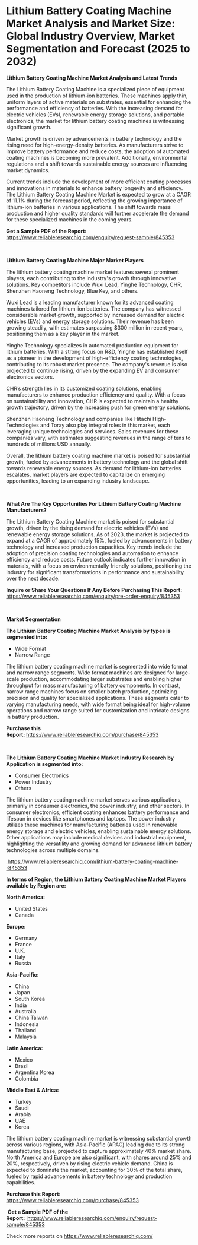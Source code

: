 <p><h1>Lithium Battery Coating Machine Market Analysis and Market Size: Global Industry Overview, Market Segmentation and Forecast (2025 to 2032)</h1></p><p><strong>Lithium Battery Coating Machine Market Analysis and Latest Trends</strong></p>
<p><p>The Lithium Battery Coating Machine is a specialized piece of equipment used in the production of lithium-ion batteries. These machines apply thin, uniform layers of active materials on substrates, essential for enhancing the performance and efficiency of batteries. With the increasing demand for electric vehicles (EVs), renewable energy storage solutions, and portable electronics, the market for lithium battery coating machines is witnessing significant growth.</p><p>Market growth is driven by advancements in battery technology and the rising need for high-energy-density batteries. As manufacturers strive to improve battery performance and reduce costs, the adoption of automated coating machines is becoming more prevalent. Additionally, environmental regulations and a shift towards sustainable energy sources are influencing market dynamics.</p><p>Current trends include the development of more efficient coating processes and innovations in materials to enhance battery longevity and efficiency. The Lithium Battery Coating Machine Market is expected to grow at a CAGR of 11.1% during the forecast period, reflecting the growing importance of lithium-ion batteries in various applications. The shift towards mass production and higher quality standards will further accelerate the demand for these specialized machines in the coming years.</p></p>
<p><strong>Get a Sample PDF of the Report:&nbsp;</strong> <a href="https://www.reliableresearchiq.com/enquiry/request-sample/845353?utm_campaign=3174&utm_medium=2&utm_source=Github&utm_content=ia&utm_term=09042025&utm_id=lithium-battery-coating-machine">https://www.reliableresearchiq.com/enquiry/request-sample/845353</a></p>
<p>&nbsp;</p>
<p><strong>Lithium Battery Coating Machine Major Market Players</strong></p>
<p><p>The lithium battery coating machine market features several prominent players, each contributing to the industry's growth through innovative solutions. Key competitors include Wuxi Lead, Yinghe Technology, CHR, Shenzhen Haoneng Technology, Blue Key, and others.</p><p>Wuxi Lead is a leading manufacturer known for its advanced coating machines tailored for lithium-ion batteries. The company has witnessed considerable market growth, supported by increased demand for electric vehicles (EVs) and energy storage solutions. Their revenue has been growing steadily, with estimates surpassing $300 million in recent years, positioning them as a key player in the market.</p><p>Yinghe Technology specializes in automated production equipment for lithium batteries. With a strong focus on R&D, Yinghe has established itself as a pioneer in the development of high-efficiency coating technologies, contributing to its robust market presence. The company's revenue is also projected to continue rising, driven by the expanding EV and consumer electronics sectors.</p><p>CHR’s strength lies in its customized coating solutions, enabling manufacturers to enhance production efficiency and quality. With a focus on sustainability and innovation, CHR is expected to maintain a healthy growth trajectory, driven by the increasing push for green energy solutions.</p><p>Shenzhen Haoneng Technology and companies like Hitachi High-Technologies and Toray also play integral roles in this market, each leveraging unique technologies and services. Sales revenues for these companies vary, with estimates suggesting revenues in the range of tens to hundreds of millions USD annually.</p><p>Overall, the lithium battery coating machine market is poised for substantial growth, fueled by advancements in battery technology and the global shift towards renewable energy sources. As demand for lithium-ion batteries escalates, market players are expected to capitalize on emerging opportunities, leading to an expanding industry landscape.</p></p>
<p>&nbsp;</p>
<p><strong>What Are The Key Opportunities For Lithium Battery Coating Machine Manufacturers?</strong></p>
<p><p>The Lithium Battery Coating Machine market is poised for substantial growth, driven by the rising demand for electric vehicles (EVs) and renewable energy storage solutions. As of 2023, the market is projected to expand at a CAGR of approximately 15%, fueled by advancements in battery technology and increased production capacities. Key trends include the adoption of precision coating technologies and automation to enhance efficiency and reduce costs. Future outlook indicates further innovation in materials, with a focus on environmentally friendly solutions, positioning the industry for significant transformations in performance and sustainability over the next decade.</p></p>
<p><strong>Inquire or Share Your Questions If Any Before Purchasing This Report:</strong> <a href="https://www.reliableresearchiq.com/enquiry/pre-order-enquiry/845353?utm_campaign=3174&utm_medium=2&utm_source=Github&utm_content=ia&utm_term=09042025&utm_id=lithium-battery-coating-machine">https://www.reliableresearchiq.com/enquiry/pre-order-enquiry/845353</a></p>
<p>&nbsp;</p>
<p><strong>Market Segmentation</strong></p>
<p><strong>The Lithium Battery Coating Machine Market Analysis by types is segmented into:</strong></p>
<p><ul><li>Wide Format</li><li>Narrow Range</li></ul></p>
<p><p>The lithium battery coating machine market is segmented into wide format and narrow range segments. Wide format machines are designed for large-scale production, accommodating larger substrates and enabling higher throughput for mass manufacturing of battery components. In contrast, narrow range machines focus on smaller batch production, optimizing precision and quality for specialized applications. These segments cater to varying manufacturing needs, with wide format being ideal for high-volume operations and narrow range suited for customization and intricate designs in battery production.</p></p>
<p><strong>Purchase this Report:&nbsp;</strong><a href="https://www.reliableresearchiq.com/purchase/845353?utm_campaign=3174&utm_medium=2&utm_source=Github&utm_content=ia&utm_term=09042025&utm_id=lithium-battery-coating-machine">https://www.reliableresearchiq.com/purchase/845353</a></p>
<p>&nbsp;</p>
<p><strong>The Lithium Battery Coating Machine Market Industry Research by Application is segmented into:</strong></p>
<p><ul><li>Consumer Electronics</li><li>Power Industry</li><li>Others</li></ul></p>
<p><p>The lithium battery coating machine market serves various applications, primarily in consumer electronics, the power industry, and other sectors. In consumer electronics, efficient coating enhances battery performance and lifespan in devices like smartphones and laptops. The power industry utilizes these machines for manufacturing batteries used in renewable energy storage and electric vehicles, enabling sustainable energy solutions. Other applications may include medical devices and industrial equipment, highlighting the versatility and growing demand for advanced lithium battery technologies across multiple domains.</p></p>
<p><a href="https://www.reliableresearchiq.com/lithium-battery-coating-machine-r845353?utm_campaign=3174&utm_medium=2&utm_source=Github&utm_content=ia&utm_term=09042025&utm_id=lithium-battery-coating-machine">&nbsp;https://www.reliableresearchiq.com/lithium-battery-coating-machine-r845353</a></p>
<p><strong>In terms of Region, the Lithium Battery Coating Machine Market Players available by Region are:</strong></p>
<p>
    <p> <strong> North America: </strong>
        <ul>
            <li>United States</li>
            <li>Canada</li>
        </ul>
        </p> 
    <p> <strong> Europe: </strong>
        <ul>
            <li>Germany</li>
            <li>France</li>
            <li>U.K.</li>
            <li>Italy</li>
            <li>Russia</li>
        </ul>
        </p> 
    <p> <strong> Asia-Pacific: </strong>
        <ul>
            <li>China</li>
            <li>Japan</li>
            <li>South Korea</li>
            <li>India</li>
            <li>Australia</li>
            <li>China Taiwan</li>
            <li>Indonesia</li>
            <li>Thailand</li>
            <li>Malaysia</li>
        </ul>
        </p> 
    <p> <strong> Latin America: </strong>
        <ul>
            <li>Mexico</li>
            <li>Brazil</li>
            <li>Argentina Korea</li>
            <li>Colombia</li>
        </ul>
        </p> 
    <p> <strong> Middle East & Africa: </strong>
        <ul>
            <li>Turkey</li>
            <li>Saudi</li>
            <li>Arabia</li>
            <li>UAE</li>
            <li>Korea</li>
        </ul>
    </p>
    </p>
<p><p>The lithium battery coating machine market is witnessing substantial growth across various regions, with Asia-Pacific (APAC) leading due to its strong manufacturing base, projected to capture approximately 40% market share. North America and Europe are also significant, with shares around 25% and 20%, respectively, driven by rising electric vehicle demand. China is expected to dominate the market, accounting for 30% of the total share, fueled by rapid advancements in battery technology and production capabilities.</p></p>
<p><strong>Purchase this Report: </strong><a href="https://www.reliableresearchiq.com/purchase/845353?utm_campaign=3174&utm_medium=2&utm_source=Github&utm_content=ia&utm_term=09042025&utm_id=lithium-battery-coating-machine">https://www.reliableresearchiq.com/purchase/845353</a></p>
<p>&nbsp;<strong>Get a Sample PDF of the Report:&nbsp;&nbsp;</strong><a href="https://www.reliableresearchiq.com/enquiry/request-sample/845353?utm_campaign=3174&utm_medium=2&utm_source=Github&utm_content=ia&utm_term=09042025&utm_id=lithium-battery-coating-machine">https://www.reliableresearchiq.com/enquiry/request-sample/845353</a></p>
<p><strong></strong></p>
<p>Check more reports on <a href="https://www.reliableresearchiq.com/?utm_campaign=3174&utm_medium=2&utm_source=Github&utm_content=ia&utm_term=09042025&utm_id=lithium-battery-coating-machine">https://www.reliableresearchiq.com/</a></p>